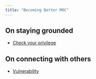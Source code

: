 ```yaml
---
title: "Becoming Better MOC"
---
```


## On staying grounded
- [Check your privilege](notes/perdev/better/privilege.md)

## On connecting with others
- [Vulnerability](notes/perdev/better/vulnerability.md)